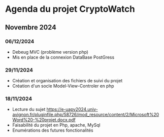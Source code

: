 # Agenda du projet CryptoWatch

## Novembre 2024

### 06/12/2024
- Debeug MVC (problème version php)
- Mis en place de la connexion DataBase PostGress

### 29/11/2024
- Création et organisation des fichiers de suivi du projet
- Création d'un socle Model-View-Controler en php

### 18/11/2024
- Lecture du sujet https://e-uapv2024.univ-avignon.fr/pluginfile.php/58726/mod_resource/content/2/Microsoft%20Word%20-%20projet.docx.pdf
- Faisabilité du projet en Php, apache, MySql
- Enumérations des futures fonctionalités
